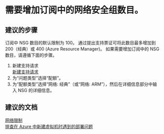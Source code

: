 <properties
    pageTitle="I need to increase the number of Network Security Groups in my subscription"
    description="需要增加订阅中的网络安全组数目"
    service="microsoft.network"
    resource="networksecuritygroups"
    authors="radwiv"
    displayOrder="3"
    selfHelpType="resource"
    supportTopicIds=""
    resourceTags=""
    productPesIds=""
    cloudEnvironments="public"
/>


# 需要增加订阅中的网络安全组数目。

## **建议的步骤**
订阅中 NSG 数目的默认限制为 100。 通过提出支持票证可将此数目最多增加到 200（经典）或 400 (Azure Resource Manager)。 如果需要增加订阅中的 NSG 数目，请遵循下面的步骤。<br>

1. 新建支持请求<br>
[新建支持请求](data-blade:Microsoft_Azure_Support.NewSupportRequestBlade)
2. 为“问题类型”选择“配额”。<br>
3. 为“配额类型”选择“网络: 经典”（或“网络: ARM”），然后在详细信息部分中输入 NSG 的详细信息。<br>

## **建议的文档**

[网络限制](https://azure.microsoft.com/documentation/articles/azure-subscription-service-limits/#networking-limits)<br>
[排查在 Azure 中新建虚拟机时遇到的部署问题](https://azure.microsoft.com/documentation/articles/virtual-machines-allocation-failure/#error-string-lookup)


<!--HONumber=Aug16_HO5-->



